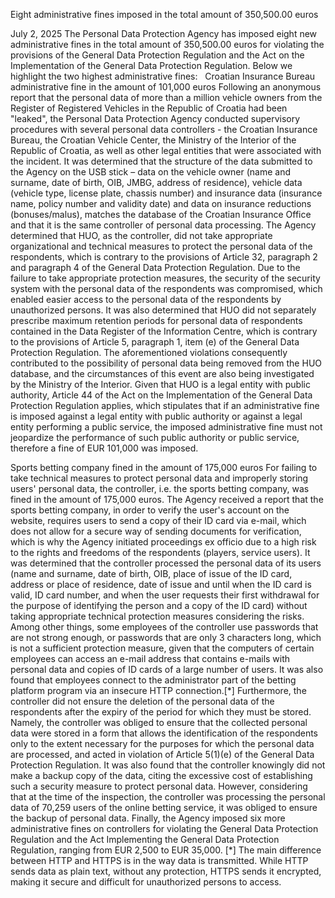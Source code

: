 Eight administrative fines imposed in the total amount of 350,500.00 euros

July 2, 2025
The Personal Data Protection Agency has imposed eight new administrative fines in the total amount of 350,500.00 euros for violating the provisions of the General Data Protection Regulation and the Act on the Implementation of the General Data Protection Regulation. Below we highlight the two highest administrative fines:
 
Croatian Insurance Bureau administrative fine in the amount of 101,000 euros
Following an anonymous report that the personal data of more than a million vehicle owners from the Register of Registered Vehicles in the Republic of Croatia had been "leaked", the Personal Data Protection Agency conducted supervisory procedures with several personal data controllers - the Croatian Insurance Bureau, the Croatian Vehicle Center, the Ministry of the Interior of the Republic of Croatia, as well as other legal entities that were associated with the incident.
It was determined that the structure of the data submitted to the Agency on the USB stick – data on the vehicle owner (name and surname, date of birth, OIB, JMBG, address of residence), vehicle data (vehicle type, license plate, chassis number) and insurance data (insurance name, policy number and validity date) and data on insurance reductions (bonuses/malus), matches the database of the Croatian Insurance Office and that it is the same controller of personal data processing.
The Agency determined that HUO, as the controller, did not take appropriate organizational and technical measures to protect the personal data of the respondents, which is contrary to the provisions of Article 32, paragraph 2 and paragraph 4 of the General Data Protection Regulation. Due to the failure to take appropriate protection measures, the security of the security system with the personal data of the respondents was compromised, which enabled easier access to the personal data of the respondents by unauthorized persons. It was also determined that HUO did not separately prescribe maximum retention periods for personal data of respondents contained in the Data Register of the Information Centre, which is contrary to the provisions of Article 5, paragraph 1, item (e) of the General Data Protection Regulation.
The aforementioned violations consequently contributed to the possibility of personal data being removed from the HUO database, and the circumstances of this event are also being investigated by the Ministry of the Interior.
Given that HUO is a legal entity with public authority, Article 44 of the Act on the Implementation of the General Data Protection Regulation applies, which stipulates that if an administrative fine is imposed against a legal entity with public authority or against a legal entity performing a public service, the imposed administrative fine must not jeopardize the performance of such public authority or public service, therefore a fine of EUR 101,000 was imposed.

Sports betting company fined in the amount of 175,000 euros
For failing to take technical measures to protect personal data and improperly storing users' personal data, the controller, i.e. the sports betting company, was fined in the amount of 175,000 euros.
The Agency received a report that the sports betting company, in order to verify the user's account on the website, requires users to send a copy of their ID card via e-mail, which does not allow for a secure way of sending documents for verification, which is why the Agency initiated proceedings ex officio due to a high risk to the rights and freedoms of the respondents (players, service users).
It was determined that the controller processed the personal data of its users (name and surname, date of birth, OIB, place of issue of the ID card, address or place of residence, date of issue and until when the ID card is valid, ID card number, and when the user requests their first withdrawal for the purpose of identifying the person and a copy of the ID card) without taking appropriate technical protection measures considering the risks. Among other things, some employees of the controller use passwords that are not strong enough, or passwords that are only 3 characters long, which is not a sufficient protection measure, given that the computers of certain employees can access an e-mail address that contains e-mails with personal data and copies of ID cards of a large number of users. It was also found that employees connect to the administrator part of the betting platform program via an insecure HTTP connection.\[\*\]
Furthermore, the controller did not ensure the deletion of the personal data of the respondents after the expiry of the period for which they must be stored. Namely, the controller was obliged to ensure that the collected personal data were stored in a form that allows the identification of the respondents only to the extent necessary for the purposes for which the personal data are processed, and acted in violation of Article 5(1)(e) of the General Data Protection Regulation.
It was also found that the controller knowingly did not make a backup copy of the data, citing the excessive cost of establishing such a security measure to protect personal data. However, considering that at the time of the inspection, the controller was processing the personal data of 70,259 users of the online betting service, it was obliged to ensure the backup of personal data.
Finally, the Agency imposed six more administrative fines on controllers for violating the General Data Protection Regulation and the Act Implementing the General Data Protection Regulation, ranging from EUR 2,500 to EUR 35,000.
\[\*\] The main difference between HTTP and HTTPS is in the way data is transmitted. While HTTP sends data as plain text, without any protection, HTTPS sends it encrypted, making it secure and difficult for unauthorized persons to access.
